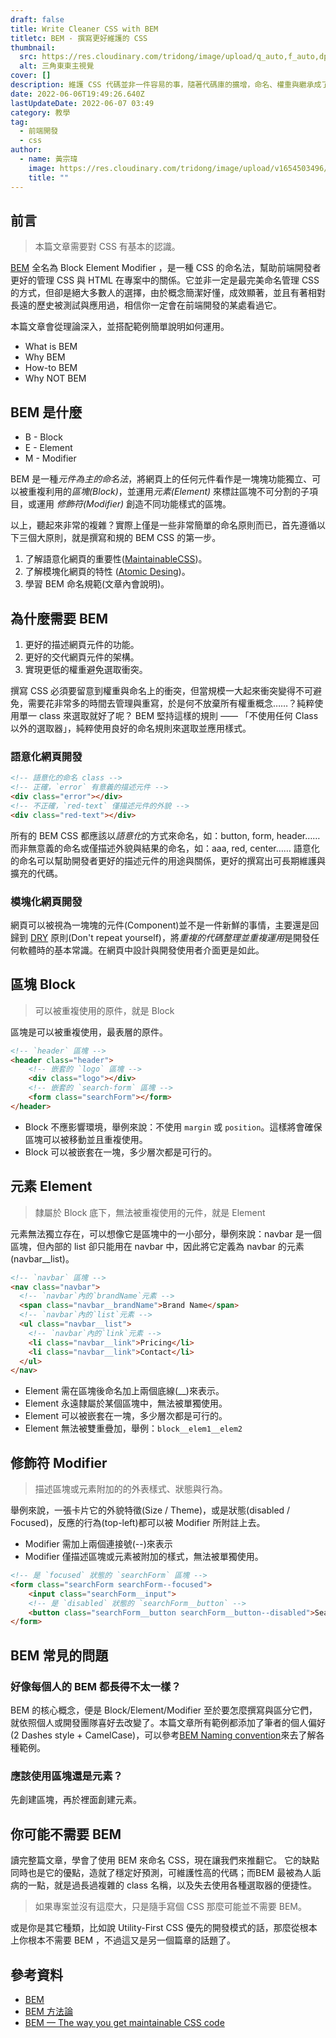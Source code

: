 ```yaml
---
draft: false
title: Write Cleaner CSS with BEM 
titletc: BEM - 撰寫更好維護的 CSS
thumbnail:
  src: https://res.cloudinary.com/tridong/image/upload/q_auto,f_auto,dpr_auto/v1654515985/global/%E4%B8%89%E8%A7%92%E6%9D%B1%E6%9D%B1-%E5%93%81%E7%89%8C%E5%B1%95%E7%A4%BA%E5%B0%81%E9%9D%A2.png
  alt: 三角東東主視覺
cover: []
description: 維護 CSS 代碼並非一件容易的事，隨著代碼庫的擴增，命名、權重與繼承成了一件非常困難的事情。讓我們使用廣受歡迎的 BEM 命名法來改善這件事情。
date: 2022-06-06T19:49:26.640Z
lastUpdateDate: 2022-06-07 03:49
category: 教學
tag:
  - 前端開發
  - css
author:
  - name: 黃宗瑋
    image: https://res.cloudinary.com/tridong/image/upload/v1654503496/global/%E9%BB%83%E5%AE%97%E7%91%8B-%E9%A0%AD%E5%83%8F.jpg
    title: ""
---
```

## 前言

> 本篇文章需要對 CSS 有基本的認識。

[BEM](http://getbem.com/) 全名為 Block Element Modifier ，是一種 CSS 的命名法，幫助前端開發者更好的管理 CSS 與 HTML 在專案中的關係。它並非一定是最完美命名管理 CSS 的方式，但卻是絕大多數人的選擇，由於概念簡潔好懂，成效顯著，並且有著相對長遠的歷史被測試與應用過，相信你一定會在前端開發的某處看過它。

本篇文章會從理論深入，並搭配範例簡單說明如何運用。

* What is BEM
* Why BEM
* How-to BEM
* Why NOT BEM


## BEM 是什麼
* B - Block
* E - Element
* M - Modifier

BEM 是一種*元件為主的命名法*，將網頁上的任何元件看作是一塊塊功能獨立、可以被重複利用的*區塊(Block)*，並運用*元素(Element)* 來標註區塊不可分割的子項目，或運用 *修飾符(Modifier)* 創造不同功能樣式的區塊。

以上，聽起來非常的複雜？實際上僅是一些非常簡單的命名原則而已，首先遵循以下三個大原則，就是撰寫和規的 BEM CSS 的第一步。

1. 了解語意化網頁的重要性([MaintainableCSS](https://maintainablecss.com/))。
2. 了解模塊化網頁的特性 ([Atomic Desing](https://bradfrost.com/blog/post/atomic-web-design/))。
3. 學習 BEM 命名規範(文章內會說明)。

## 為什麼需要 BEM
1. 更好的描述網頁元件的功能。
2. 更好的交代網頁元件的架構。
3. 實現更低的權重避免選取衝突。

撰寫 CSS 必須要留意到權重與命名上的衝突，但當規模一大起來衝突變得不可避免，需要花非常多的時間去管理與重寫，於是何不放棄所有權重概念……？純粹使用單一 class 來選取就好了呢？
BEM 堅持這樣的規則 —— 「不使用任何 Class 以外的選取器」，純粹使用良好的命名規則來選取並應用樣式。

### 語意化網頁開發

``` html
<!-- 語意化的命名 class -->
<!-- 正確，`error` 有意義的描述元件 -->
<div class="error"></div>
<!-- 不正確，`red-text` 僅描述元件的外貌 -->
<div class="red-text"></div>
```

所有的 BEM CSS 都應該以*語意化*的方式來命名，如：button, form, header…… 而非無意義的命名或僅描述外貌與結果的命名，如：aaa, red, center…… 語意化的命名可以幫助開發者更好的描述元件的用途與關係，更好的撰寫出可長期維護與擴充的代碼。

### 模塊化網頁開發
網頁可以被視為一塊塊的元件(Component)並不是一件新鮮的事情，主要還是回歸到 [DRY](https://zh.wikipedia.org/zh-tw/%E4%B8%80%E6%AC%A1%E4%B8%94%E4%BB%85%E4%B8%80%E6%AC%A1) 原則(Don't repeat yourself)，將*重複的代碼整理並重複運用*是開發任何軟體時的基本常識。在網頁中設計與開發使用者介面更是如此。

## 區塊 Block

> 可以被重複使用的原件，就是 Block

區塊是可以被重複使用，最表層的原件。

``` html
<!-- `header` 區塊 -->
<header class="header">
    <!-- 嵌套的 `logo` 區塊 -->
    <div class="logo"></div>
    <!-- 嵌套的 `search-form` 區塊 -->
    <form class="searchForm"></form>
</header>
```
* Block 不應影響環境，舉例來說：不使用 ```margin``` 或 ```position```。這樣將會確保區塊可以被移動並且重複使用。
* Block 可以被嵌套在一塊，多少層次都是可行的。

## 元素 Element

> 隸屬於 Block 底下，無法被重複使用的元件，就是 Element

元素無法獨立存在，可以想像它是區塊中的一小部分，舉例來說：navbar 是一個區塊，但內部的 list 卻只能用在 navbar 中，因此將它定義為 navbar 的元素(navbar__list)。

``` html
<!-- `navbar` 區塊 -->
<nav class="navbar">
  <!-- `navbar`內的`brandName`元素 -->
  <span class="navbar__brandName">Brand Name</span>
  <!-- `navbar`內的`list`元素 -->
  <ul class="navbar__list">
    <!-- `navbar`內的`link`元素 -->
    <li class="navbar__link">Pricing</li>
    <li class="navbar__link">Contact</li>
  </ul>
</nav>
```
* Element 需在區塊後命名加上兩個底線(__)來表示。
* Element 永遠隸屬於某個區塊中，無法被單獨使用。
* Element 可以被嵌套在一塊，多少層次都是可行的。
* Element 無法被雙重疊加，舉例：```block__elem1__elem2```

## 修飾符 Modifier

> 描述區塊或元素附加的的外表樣式、狀態與行為。

舉例來說，一張卡片它的外貌特徵(Size / Theme)，或是狀態(disabled / Focused)，反應的行為(top-left)都可以被 Modifier 所附註上去。

* Modifier 需加上兩個連接號(--)來表示
* Modifier 僅描述區塊或元素被附加的樣式，無法被單獨使用。

``` html
<!-- 是 `focused` 狀態的 `searchForm` 區塊 -->
<form class="searchForm searchForm--focused">
    <input class="searchForm__input">
    <!-- 是 `disabled` 狀態的 `searchForm__button` -->
    <button class="searchForm__button searchForm__button--disabled">Search</button> 
</form>
```

## BEM 常見的問題

### 好像每個人的 BEM 都長得不太一樣？
BEM 的核心概念，便是 Block/Element/Modifier 至於要怎麼撰寫與區分它們，就依照個人或開發團隊喜好去改變了。本篇文章所有範例都添加了筆者的個人偏好(2 Dashes style + CamelCase)，可以參考[BEM Naming convention](https://en.bem.info/methodology/naming-convention/)來去了解各種範例。

### 應該使用區塊還是元素？
先創建區塊，再於裡面創建元素。

## 你可能不需要 BEM
讀完整篇文章，學會了使用 BEM 來命名 CSS，現在讓我們來推翻它。
它的缺點同時也是它的優點，造就了穩定好預測，可維護性高的代碼；而BEM 最被為人詬病的一點，就是過長過複雜的 class 名稱，以及失去使用各種選取器的便捷性。

> 如果專案並沒有這麼大，只是隨手寫個 CSS 那麼可能並不需要 BEM。

或是你是其它種類，比如說 Utility-First CSS 優先的開發模式的話，那麼從根本上你根本不需要 BEM ，不過這又是另一個篇章的話題了。


## 參考資料
* [BEM](https://en.bem.info/methodology/)
* [BEM 方法論](http://bem.webclown.net/quick-start/#%E4%BB%8B%E7%BB%8D)
* [BEM — The way you get maintainable CSS code](https://medium.com/@alexkoenig/bem-the-way-you-get-maintainable-css-code-8fb043e49f60)